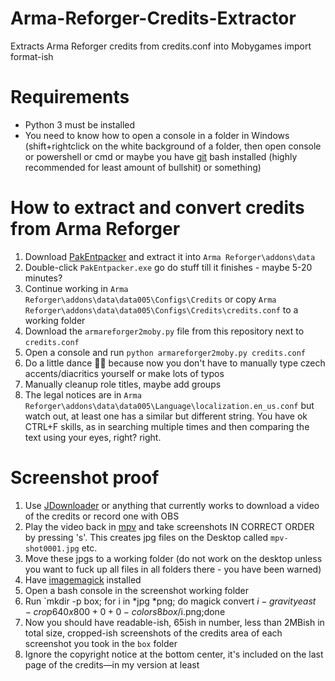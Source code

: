# Arma-Reforger-Credits-Extractor
Extracts Arma Reforger credits from credits.conf into Mobygames import format-ish

# Requirements

* Python 3 must be installed
* You need to know how to open a console in a folder in Windows (shift+rightclick on the white background of a folder, then open console or powershell or cmd or maybe you have [git](https://git-scm.com/downloads/win) bash installed (highly recommended for least amount of bullshit) or something)

#  How to extract and convert credits from Arma Reforger

1. Download [PakEntpacker](https://github.com/Rendszerguru/PakEntpacker/releases/tag/PakEntpacker) and extract it into `Arma Reforger\addons\data`
2. Double-click `PakEntpacker.exe` go do stuff till it finishes - maybe 5-20 minutes?
3. Continue working in `Arma Reforger\addons\data\data005\Configs\Credits` or copy `Arma Reforger\addons\data\data005\Configs\Credits\credits.conf` to a working folder
4. Download the `armareforger2moby.py` file from this repository next to `credits.conf`
5. Open a console and run `python armareforger2moby.py credits.conf`
6. Do a little dance 🕺💃 because now you don't have to manually type czech accents/diacritics yourself or make lots of typos
7. Manually cleanup role titles, maybe add groups
8. The legal notices are in `Arma Reforger\addons\data\data005\Language\localization.en_us.conf` but watch out, at least one has a similar but different string. You have ok CTRL+F skills, as in searching multiple times and then comparing the text using your eyes, right? right.

# Screenshot proof

1. Use [JDownloader](https://jdownloader.org/download/index) or anything that currently works to download a video of the credits or record one with OBS
2. Play the video back in [mpv](https://mpv.io/installation/) and take screenshots IN CORRECT ORDER by pressing 's'. This creates jpg files on the Desktop called `mpv-shot0001.jpg` etc.
3. Move these jpgs to a working folder (do not work on the desktop unless you want to fuck up all files in all folders there - you have been warned)
4. Have [imagemagick](https://imagemagick.org/) installed
5. Open a bash console in the screenshot working folder
6. Run `mkdir -p box; for i in *jpg *png; do magick convert $i -gravity east -crop 640x800+0+0 -colors 8 box/$i.png;done
7. Now you should have readable-ish, 65ish in number, less than 2MBish in total size, cropped-ish screenshots of the credits area of each screenshot you took in the `box` folder
8. Ignore the copyright notice at the bottom center, it's included on the last page of the credits—in my version at least
